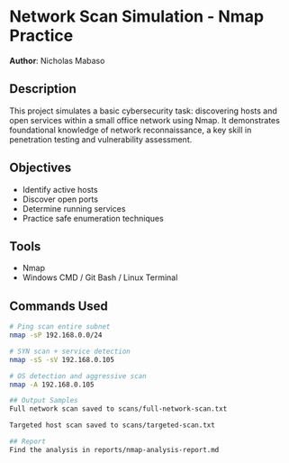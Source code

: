 # Network Scan Simulation - Nmap Practice

**Author**: Nicholas Mabaso

## Description
This project simulates a basic cybersecurity task: discovering hosts and open services within a small office network using Nmap. It demonstrates foundational knowledge of network reconnaissance, a key skill in penetration testing and vulnerability assessment.

## Objectives
- Identify active hosts
- Discover open ports
- Determine running services
- Practice safe enumeration techniques

## Tools
- Nmap
- Windows CMD / Git Bash / Linux Terminal

## Commands Used
```bash
# Ping scan entire subnet
nmap -sP 192.168.0.0/24

# SYN scan + service detection
nmap -sS -sV 192.168.0.105

# OS detection and aggressive scan
nmap -A 192.168.0.105

## Output Samples
Full network scan saved to scans/full-network-scan.txt

Targeted host scan saved to scans/targeted-scan.txt

## Report
Find the analysis in reports/nmap-analysis-report.md
